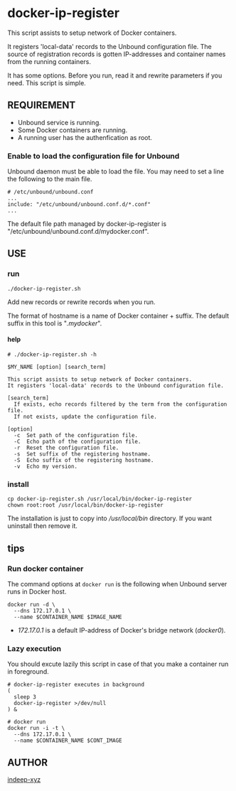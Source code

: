 docker-ip-register
====

This script assists to setup network of Docker containers.

It registers 'local-data' records to the Unbound configuration file. The source of registration records is gotten IP-addresses and container names from the running containers.

It has some options. Before you run, read it and rewrite parameters if you need. This script is simple.

REQUIREMENT
----

- Unbound service is running.
- Some Docker containers are running.
- A running user has the authenfication as root.

### Enable to load the configuration file for Unbound

Unbound daemon must be able to load the file. You may need to set a line the following to the main file.

~~~
# /etc/unbound/unbound.conf
...
include: "/etc/unbound/unbound.conf.d/*.conf"
...
~~~

The default file path managed by docker-ip-register is "/etc/unbound/unbound.conf.d/mydocker.conf".

USE
----

### run

~~~shell
./docker-ip-register.sh
~~~

Add new records or rewrite records when you run.

The format of hostname is a name of Docker container + suffix. The default suffix in this tool is "_.mydocker_".

#### help

~~~
# ./docker-ip-register.sh -h

$MY_NAME [option] [search_term]

This script assists to setup network of Docker containers.
It registers 'local-data' records to the Unbound configuration file.

[search_term]
  If exists, echo records filtered by the term from the configuration file.
  If not exists, update the configuration file.

[option]
  -c  Set path of the configuration file.
  -C  Echo path of the configuration file.
  -r  Reset the configuration file.
  -s  Set suffix of the registering hostname.
  -S  Echo suffix of the registering hostname.
  -v  Echo my version.
~~~

### install

~~~shell
cp docker-ip-register.sh /usr/local/bin/docker-ip-register
chown root:root /usr/local/bin/docker-ip-register
~~~

The installation is just to copy into _/usr/local/bin_ directory. If you want uninstall then remove it.

tips
----

### Run docker container

The command options at `docker run` is the following when Unbound server runs in Docker host.

~~~shell
docker run -d \
  --dns 172.17.0.1 \
  --name $CONTAINER_NAME $IMAGE_NAME
~~~

- _172.17.0.1_ is a default IP-address of Docker's bridge network (_docker0_).

### Lazy execution

You should excute lazily this script in case of that you make a container run in foreground.

~~~shell
# docker-ip-register executes in background
(
  sleep 3
  docker-ip-register >/dev/null
) &

# docker run
docker run -i -t \
  --dns 172.17.0.1 \
  --name $CONTAINER_NAME $CONT_IMAGE
~~~

AUTHOR
----

[indeep-xyz](http://indeep.xyz/)
